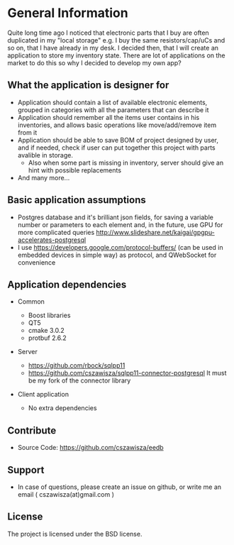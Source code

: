 # General Information

Quite long time ago I noticed that electronic parts that I buy are often duplicated in my "local storage" e.g. I buy the same resistors/cap/uCs and so on, that I have already in my desk. I decided then, that I will create an application to store my inventory state. There are lot of applications on the market to do this so why I decided to develop my own app?

## What the application is designer for

* Application should contain a list of available electronic elements, grouped in categories with all the parameters that can describe it
* Application should remember all the items user contains in his inventories, and allows basic operations like move/add/remove item from it
* Application should be able to save BOM of project designed by user, and if needed, check if user can put together this project with parts avalible in storage.
  * Also when some part is missing in inventory, server should give an hint with possible replacements
* And many more...

## Basic application assumptions 
* Postgres database and it's brilliant json fields, for saving a variable number or parameters to each element and, in the future, use GPU for more complicated queries http://www.slideshare.net/kaigai/gpgpu-accelerates-postgresql
* I use https://developers.google.com/protocol-buffers/ (can be used in embedded devices in simple way) as protocol, and QWebSocket for convenience

## Application dependencies

* Common
  * Boost libraries
  * QT5
  * cmake 3.0.2
  * protbuf 2.6.2

* Server
  * https://github.com/rbock/sqlpp11
  * https://github.com/cszawisza/sqlpp11-connector-postgresql It must be my fork of the connector library

* Client application
  * No extra dependencies
  
## Contribute

* Source Code: https://github.com/cszawisza/eedb

## Support

* In case of questions, please create an issue on github, or write me an email ( cszawisza(at)gmail.com )

## License

The project is licensed under the BSD license.
